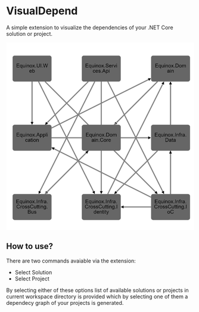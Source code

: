 # VisualDepend

A simple extension to visualize the dependencies of your .NET Core solution or project.

![VisualDepend dependency graph](images/visualdepend-graph.png)


## How to use?

There are two commands avaiable via the extension:

- Select Solution
- Select Project

By selecting either of these options list of available solutions or projects in current workspace directory is provided which by selecting one of them a dependecy graph of your projects is generated.